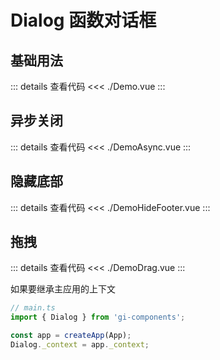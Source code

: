 # Dialog 函数对话框

<script setup>
import Demo from './Demo.vue'
import DemoAsync from './DemoAsync.vue'
import DemoHideFooter from './DemoHideFooter.vue'
import DemoDrag from './DemoDrag.vue'
</script>

## 基础用法

<Demo></Demo>
::: details 查看代码
<<< ./Demo.vue
:::

## 异步关闭

<DemoAsync></DemoAsync>
::: details 查看代码
<<< ./DemoAsync.vue
:::

## 隐藏底部

<DemoHideFooter></DemoHideFooter>
::: details 查看代码
<<< ./DemoHideFooter.vue
:::

## 拖拽

<DemoDrag></DemoDrag>
::: details 查看代码
<<< ./DemoDrag.vue
:::

如果要继承主应用的上下文
```js
// main.ts
import { Dialog } from 'gi-components';

const app = createApp(App);
Dialog._context = app._context;
```
